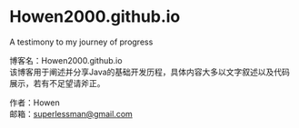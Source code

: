 # Howen2000.github.io  
A testimony to my journey of progress  

博客名：Howen2000.github.io  
该博客用于阐述并分享Java的基础开发历程，具体内容大多以文字叙述以及代码展示，若有不足望请斧正。  

作者：Howen  
邮箱：superlessman@gmail.com  

